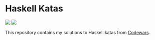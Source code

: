 # Haskell Katas
[![](https://www.codewars.com/users/tbsklg/badges/micro)](https://www.codewars.com/users/tbsklg)
![](https://github.com/tbsklg/haskell-katas/actions/workflows/haskell.yml/badge.svg)


This repository contains my solutions to Haskell katas from [Codewars](https://www.codewars.com).
